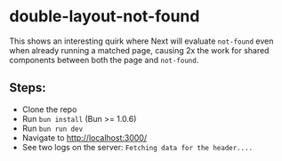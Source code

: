 # double-layout-not-found

This shows an interesting quirk where Next will evaluate `not-found` even when already running a matched page, causing 2x the work for shared components between both the page and `not-found`.

## Steps:

- Clone the repo
- Run `bun install` (Bun >= 1.0.6)
- Run `bun run dev`
- Navigate to [http://localhost:3000/](http://localhost:3000/test)
- See two logs on the server: `Fetching data for the header....`

